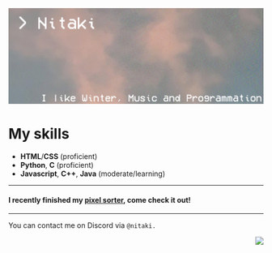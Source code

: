 ![banner](text2.gif)

# My skills

- **HTML**/**CSS** (proficient)
- **Python**, **C** (proficient)
- **Javascript**, **C++**, **Java** (moderate/learning)

---

#### I recently finished my [pixel sorter](https://github.com/Nitaki-dev/pixel-sorter), come check it out!

---

You can contact me on Discord via ```@nitaki.```

<img align="right" src="https://komarev.com/ghpvc/?username=nitaki-dev&color=ff69b4">
